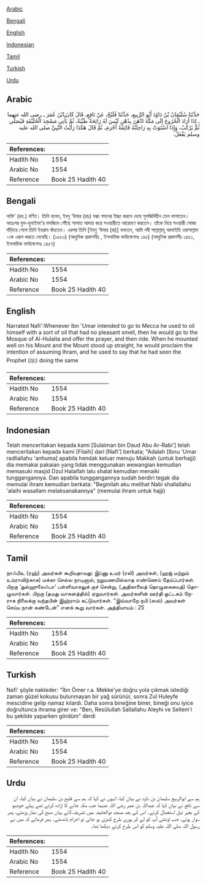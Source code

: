 [Arabic](#arabic)

[Bengali](#bengali)

[English](#english)

[Indonesian](#indonesian)

[Tamil](#tamil)

[Turkish](#turkish)

[Urdu](#urdu)

## Arabic


<div dir="rtl" lang="ar" style={{fontSize:'larger',backgroundColor:'#f8f9fa',padding:20}}>
حَدَّثَنَا سُلَيْمَانُ بْنُ دَاوُدَ أَبُو الرَّبِيعِ، حَدَّثَنَا فُلَيْحٌ، عَنْ نَافِعٍ، قَالَ كَانَ ابْنُ عُمَرَ ـ رضى الله عنهما ـ إِذَا أَرَادَ الْخُرُوجَ إِلَى مَكَّةَ ادَّهَنَ بِدُهْنٍ لَيْسَ لَهُ رَائِحَةٌ طَيِّبَةٌ، ثُمَّ يَأْتِي مَسْجِدَ الْحُلَيْفَةِ فَيُصَلِّي ثُمَّ يَرْكَبُ، وَإِذَا اسْتَوَتْ بِهِ رَاحِلَتُهُ قَائِمَةً أَحْرَمَ، ثُمَّ قَالَ هَكَذَا رَأَيْتُ النَّبِيَّ صلى الله عليه وسلم يَفْعَلُ‏.‏
</div>
<div style={{backgroundColor:'#f8f9fa',padding:20, marginBottom: 10}}><table> <thead> <tr> <th>References:</th> <th></th> </tr> </thead> <tbody><tr><td>Hadith No</td><td>1554</td></tr><tr><td>Arabic No</td><td>1554</td></tr><tr><td>Reference</td><td>Book 25 Hadith 40</td></tr></tbody></table></div>

## Bengali


<div dir="ltr" lang="bn" style={{fontSize:'larger',backgroundColor:'#f8f9fa',padding:20}}>
নাফি‘ (রহ.) বর্ণিত। তিনি বলেন, ইবনু ‘উমার (রাঃ) মক্কা গমনের ইচ্ছা করলে দেহে সুগন্ধিবিহীন তেল লাগাতেন। অতঃপর যুল-হুলাইফা’র মসজিদে পৌঁছে সালাত আদায় করে সওয়ারীতে আরোহণ করতেন। তাঁকে নিয়ে সওয়ারী সোজা দাঁড়িয়ে গেলে তিনি ইহরাম বাঁধতেন। এরপর তিনি [ইবনু ‘উমার (রা)] বলতেন, আমি নবী সাল্লাল্লাহু আলাইহি ওয়াসাল্লাম -কে এরূপ করতে দেখেছি। (১৫৫৩) (আধুনিক প্রকাশনীঃ , ইসলামিক ফাউন্ডেশনঃ ১৪৫) (আধুনিক প্রকাশনীঃ ১৪৫১, ইসলামিক ফাউন্ডেশনঃ ১৪৫৭)
</div>
<div style={{backgroundColor:'#f8f9fa',padding:20, marginBottom: 10}}><table> <thead> <tr> <th>References:</th> <th></th> </tr> </thead> <tbody><tr><td>Hadith No</td><td>1554</td></tr><tr><td>Arabic No</td><td>1554</td></tr><tr><td>Reference</td><td>Book 25 Hadith 40</td></tr></tbody></table></div>

## English


<div dir="ltr" lang="en" style={{fontSize:'larger',backgroundColor:'#f8f9fa',padding:20}}>
Narrated Nafi':Whenever Ibn 'Umar intended to go to Mecca he used to oil himself with a sort of oil that had no pleasant smell, then he would go to the Mosque of Al-Hulaita and offer the prayer, and then ride. When he mounted well on his Mount and the Mount stood up straight, he would proclaim the intention of assuming Ihram, and he used to say that he had seen the Prophet (ﷺ) doing the same
</div>
<div style={{backgroundColor:'#f8f9fa',padding:20, marginBottom: 10}}><table> <thead> <tr> <th>References:</th> <th></th> </tr> </thead> <tbody><tr><td>Hadith No</td><td>1554</td></tr><tr><td>Arabic No</td><td>1554</td></tr><tr><td>Reference</td><td>Book 25 Hadith 40</td></tr></tbody></table></div>

## Indonesian


<div dir="ltr" lang="id" style={{fontSize:'larger',backgroundColor:'#f8f9fa',padding:20}}>
Telah menceritakan kepada kami [Sulaiman bin Daud Abu Ar-Rabi'] telah menceritakan kepada kami [Filaih] dari [Nafi'] berkata; "Adalah [Ibnu 'Umar radliallahu 'anhuma] apabila hendak keluar menuju Makkah (untuk berhajji) dia memakai pakaian yang tidak menggunakan wewangian kemudian memasuki masjid Dzul Halaifah lalu shalat kemudian menaiki tunggangannya. Dan apabila tunggangannya sudah berdiri tegak dia memulai ihram kemudian berkata: "Beginilah aku melihat Nabi shallallahu 'alaihi wasallam melaksanakannya" (memulai ihram untuk hajji)
</div>
<div style={{backgroundColor:'#f8f9fa',padding:20, marginBottom: 10}}><table> <thead> <tr> <th>References:</th> <th></th> </tr> </thead> <tbody><tr><td>Hadith No</td><td>1554</td></tr><tr><td>Arabic No</td><td>1554</td></tr><tr><td>Reference</td><td>Book 25 Hadith 40</td></tr></tbody></table></div>

## Tamil


<div dir="ltr" lang="ta" style={{fontSize:'larger',backgroundColor:'#f8f9fa',padding:20}}>
நாஃபிஉ (ரஹ்) அவர்கள் கூறியதாவது: இப்னு உமர் (ரலி) அவர்கள், (ஹஜ் மற்றும் உம்ராவிற்காக) மக்கா செல்ல நாடினால், நறுமணமில்லாத எண்ணெய் தேய்ப்பார்கள். பிறகு ‘துல்ஹுலைஃபா’ பள்ளிவாசலுக் குச் சென்று, (அதிகாலைத் தொழுகையைத்) தொழுவார்கள். பிறகு (தமது வாகனத்தில்) ஏறுவார்கள். அவர்களின் ஊர்தி ஒட்டகம் நேராக நிலைக்கு வந்தபின் இஹ்ராம் கட்டுவார்கள். “இவ்வாறே நபி (ஸல்) அவர்கள் செய்ய நான் கண்டேன்” எனக் கூறு வார்கள். அத்தியாயம் : 25
</div>
<div style={{backgroundColor:'#f8f9fa',padding:20, marginBottom: 10}}><table> <thead> <tr> <th>References:</th> <th></th> </tr> </thead> <tbody><tr><td>Hadith No</td><td>1554</td></tr><tr><td>Arabic No</td><td>1554</td></tr><tr><td>Reference</td><td>Book 25 Hadith 40</td></tr></tbody></table></div>

## Turkish


<div dir="ltr" lang="tr" style={{fontSize:'larger',backgroundColor:'#f8f9fa',padding:20}}>
Nafi' şöyle nakleder: "İbn Ömer r.a. Mekke'ye doğru yola çıkmak istediği zaman güzel kokusu bulunmayan bir yağ sürünür, sonra Zul Huleyfe mescidine gelip namaz kılardı. Daha sonra bineğine biner, bineği onu iyice doğrultunca ihrama girer ve: "Ben, Resûlullah Sallallahu Aleyhi ve Sellem'i bu şekilde yaparken gördüm" derdi
</div>
<div style={{backgroundColor:'#f8f9fa',padding:20, marginBottom: 10}}><table> <thead> <tr> <th>References:</th> <th></th> </tr> </thead> <tbody><tr><td>Hadith No</td><td>1554</td></tr><tr><td>Arabic No</td><td>1554</td></tr><tr><td>Reference</td><td>Book 25 Hadith 40</td></tr></tbody></table></div>

## Urdu


<div dir="rtl" lang="ur" style={{fontSize:'larger',backgroundColor:'#f8f9fa',padding:20}}>
ہم سے ابوالربیع سلیمان بن داود نے بیان کیا، انہوں نے کہا کہ ہم سے فلیح بن سلیمان نے بیان کیا، ان سے نافع نے بیان کیا کہ عبداللہ بن عمر رضی اللہ عنہما جب مکہ جانے کا ارادہ کرتے تھے پہلے خوشبو کے بغیر تیل استعمال کرتے۔ اس کے بعد مسجد ذوالحلیفہ میں تشریف لاتے یہاں صبح کی نماز پڑھتے، پھر سوار ہوتے، جب اونٹنی آپ کو لے کر پوری طرح کھڑی ہو جاتی تو احرام باندھتے۔ پھر فرماتے کہ میں نے رسول اللہ صلی اللہ علیہ وسلم کو اس طرح کرتے دیکھا تھا۔
</div>
<div style={{backgroundColor:'#f8f9fa',padding:20, marginBottom: 10}}><table> <thead> <tr> <th>References:</th> <th></th> </tr> </thead> <tbody><tr><td>Hadith No</td><td>1554</td></tr><tr><td>Arabic No</td><td>1554</td></tr><tr><td>Reference</td><td>Book 25 Hadith 40</td></tr></tbody></table></div>
